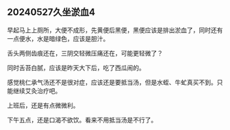 ## 20240527久坐淤血4

早起马上上厕所，大便不成形，先黄便后黑便，黑便应该是排出淤血了，同时还有一点便水，水是暗绿色，应该是胆汁。

舌头两侧齿痕还在，三阴交轻微压痛还在，可能更轻微了？

同时舌苔白腻，应该是昨天大下后，吃了西瓜闹的。

感觉桃仁承气汤还不是很对症，应该还是要抵当汤，但是水蛭、牛虻真买不到。只能继续艾灸治疗吧。

上班后，还是有点微微利。

下午五点，还是口渴不欲饮。看来不用抵当汤是不行了。